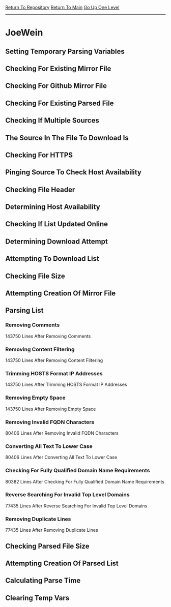 [Return To Repository](https://github.com/deathbybandaid/piholeparser/)
[Return To Main](https://github.com/deathbybandaid/piholeparser/blob/master/RecentRunLogs/Mainlog.md)
[Go Up One Level](https://github.com/deathbybandaid/piholeparser/blob/master/RecentRunLogs/TopLevelScripts/30-Processing-External-Blacklists.md)
____________________________________
# JoeWein
## Setting Temporary Parsing Variables
## Checking For Existing Mirror File
## Checking For Github Mirror File
## Checking For Existing Parsed File
## Checking If Multiple Sources
## The Source In The File To Download Is
## Checking For HTTPS
## Pinging Source To Check Host Availability
## Checking File Header
## Determining Host Availability
## Checking If List Updated Online
## Determining Download Attempt
## Attempting To Download List
## Checking File Size
## Attempting Creation Of Mirror File
## Parsing List
### Removing Comments
143750 Lines After Removing Comments
### Removing Content Filtering
143750 Lines After Removing Content Filtering
### Trimming HOSTS Format IP Addresses
143750 Lines After Trimming HOSTS Format IP Addresses
### Removing Empty Space
143750 Lines After Removing Empty Space
### Removing Invalid FQDN Characters
80406 Lines After Removing Invalid FQDN Characters
### Converting All Text To Lower Case
80406 Lines After Converting All Text To Lower Case
### Checking For Fully Qualified Domain Name Requirements
80382 Lines After Checking For Fully Qualified Domain Name Requirements
### Reverse Searching For Invalid Top Level Domains
77435 Lines After Reverse Searching For Invalid Top Level Domains
### Removing Duplicate Lines
77435 Lines After Removing Duplicate Lines
## Checking Parsed File Size
## Attempting Creation Of Parsed List
## Calculating Parse Time
## Clearing Temp Vars
